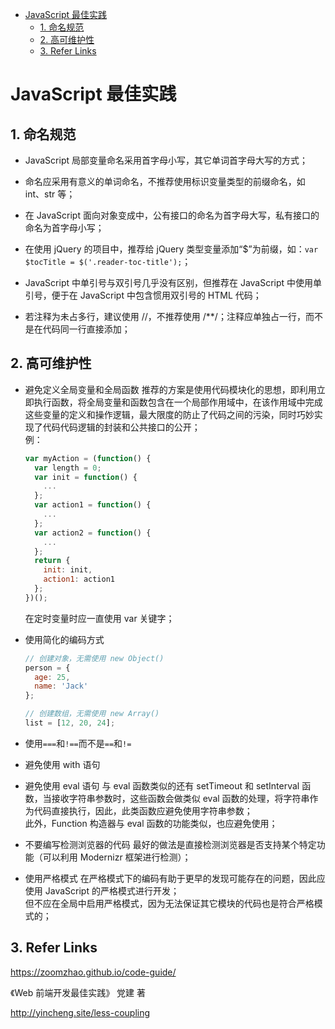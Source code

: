 - [JavaScript 最佳实践](#javascript-%E6%9C%80%E4%BD%B3%E5%AE%9E%E8%B7%B5)
  - [1. 命名规范](#1-%E5%91%BD%E5%90%8D%E8%A7%84%E8%8C%83)
  - [2. 高可维护性](#2-%E9%AB%98%E5%8F%AF%E7%BB%B4%E6%8A%A4%E6%80%A7)
  - [3. Refer Links](#3-refer-links)

# JavaScript 最佳实践

## 1. 命名规范

- JavaScript 局部变量命名采用首字母小写，其它单词首字母大写的方式；

- 命名应采用有意义的单词命名，不推荐使用标识变量类型的前缀命名，如 int、str 等；

- 在 JavaScript 面向对象变成中，公有接口的命名为首字母大写，私有接口的命名为首字母小写；

- 在使用 jQuery 的项目中，推荐给 jQuery 类型变量添加“$”为前缀，如：`var $tocTitle = $('.reader-toc-title');`；

- JavaScript 中单引号与双引号几乎没有区别，但推荐在 JavaScript 中使用单引号，便于在 JavaScript 中包含惯用双引号的 HTML 代码；

- 若注释为未占多行，建议使用 //，不推荐使用 /**/；注释应单独占一行，而不是在代码同一行直接添加；

## 2. 高可维护性

- 避免定义全局变量和全局函数
  推荐的方案是使用代码模块化的思想，即利用立即执行函数，将全局变量和函数包含在一个局部作用域中，在该作用域中完成这些变量的定义和操作逻辑，最大限度的防止了代码之间的污染，同时巧妙实现了代码代码逻辑的封装和公共接口的公开；   
  例：
  ```javascript
  var myAction = (function() {
    var length = 0;
    var init = function() {
      ...
    };
    var action1 = function() {
      ...
    };
    var action2 = function() {
      ...
    };
    return {
      init: init,
      action1: action1
    };
  })();
  ```
  在定时变量时应一直使用 var 关键字；

- 使用简化的编码方式
  ```javascript
  // 创建对象，无需使用 new Object()
  person = {
    age: 25,
    name: 'Jack'
  };

  // 创建数组，无需使用 new Array()
  list = [12, 20, 24];
  ```

- 使用`===`和`!==`而不是`==`和`!=`

- 避免使用 with 语句

- 避免使用 eval 语句
  与 eval 函数类似的还有 setTimeout 和 setInterval 函数，当接收字符串参数时，这些函数会做类似 eval 函数的处理，将字符串作为代码直接执行，因此，此类函数应避免使用字符串参数；   
  此外，Function 构造器与 eval 函数的功能类似，也应避免使用；

- 不要编写检测浏览器的代码
  最好的做法是直接检测浏览器是否支持某个特定功能（可以利用 Modernizr 框架进行检测）；

- 使用严格模式
  在严格模式下的编码有助于更早的发现可能存在的问题，因此应使用 JavaScript 的严格模式进行开发；   
  但不应在全局中启用严格模式，因为无法保证其它模块的代码也是符合严格模式的；

## 3. Refer Links

https://zoomzhao.github.io/code-guide/

《Web 前端开发最佳实践》 党建 著

http://yincheng.site/less-coupling